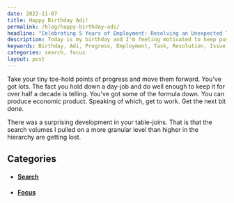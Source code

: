 ```yaml
---
date: 2022-11-07
title: Happy Birthday Adi!
permalink: /blog/happy-birthday-adi/
headline: "Celebrating 5 Years of Employment: Resolving an Unexpected Table-Join Issue and Keeping My Search Volumes Intact."
description: Today is my birthday and I'm feeling motivated to keep pushing forward with my progress. Celebrating five years of employment, I'm ready to take on the next task - resolving an unexpected issue with my table-joins. Join me as I explore how to ensure my search volumes don't get lost in the process.
keywords: Birthday, Adi, Progress, Employment, Task, Resolution, Issue, Table-joins, Search, Volumes, Granular, Maintain, Accomplishment, Focus, Unexpected
categories: search, focus
layout: post
---
```


Take your tiny toe-hold points of progress and move them forward. You've got
lots. The fact you hold down a day-job and do well enough to keep it for over
half a decade is telling. You've got some of the formula down. You can produce
economic product. Speaking of which, get to work. Get the next bit done.

There was a surprising development in your table-joins. That is that the search
volumes I pulled on a more granular level than higher in the hierarchy are
getting lost.


## Categories

<ul>
<li><h4><a href='/search/'>Search</a></h4></li>
<li><h4><a href='/focus/'>Focus</a></h4></li></ul>